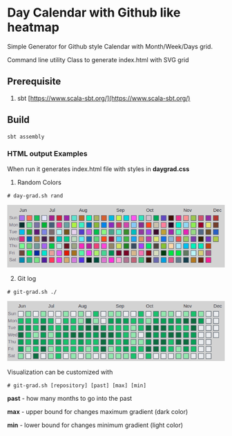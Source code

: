 # Day Calendar with Github like heatmap

Simple Generator for Github style Calendar with Month/Week/Days grid.

Command line utility Class to generate index.html with SVG grid

## Prerequisite

1. sbt [https://www.scala-sbt.org/](https://www.scala-sbt.org/)


## Build
```
sbt assembly
```

### HTML output Examples

When run it generates index.html file with styles in __daygrad.css__

1. Random Colors

```
# day-grad.sh rand
```

![](doc/scr-1.png)

2. Git log

```
# git-grad.sh ./
```

![](doc/scr-2.png)

Visualization can be customized with

```
# git-grad.sh [repository] [past] [max] [min]
```

__past__ - how many months to go into the past

__max__  - upper bound for changes maximum gradient (dark color)

__min__  - lower bound for changes minimum gradient (light color)


